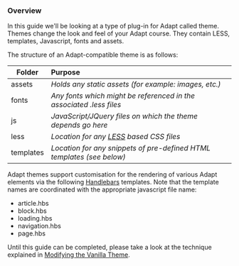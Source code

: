 ### Overview

In this guide we'll be looking at a type of plug-in for Adapt called theme. Themes change the look and feel of your Adapt course. They contain LESS, templates, Javascript, fonts and assets. 

The structure of an Adapt-compatible theme is as follows:  

| Folder        | Purpose|
| ------------- |:-------------|
| assets        | _Holds any static assets (for example: images, etc.)_|
| fonts         | _Any fonts which might be referenced in the associated .less files_      |   
| js            | _JavaScript/JQuery files on which the theme depends go here_      |
| less          | _Location for any [LESS](http://lesscss.org/) based CSS files_ |
| templates     | _Location for any snippets of pre-defined HTML templates (see below)_ |  


Adapt themes support customisation for the rendering of various Adapt elements via the following [Handlebars](http://handlebarsjs.com/) templates.  Note that the template names are coordinated with the appropriate javascript file name:  
* article.hbs
* block.hbs
* loading.hbs 
* navigation.hbs
* page.hbs

Until this guide can be completed, please take a look at the technique explained in [Modifying the Vanilla Theme](https://github.com/adaptlearning/adapt_authoring/wiki/Modifying-the-Vanilla-Theme).